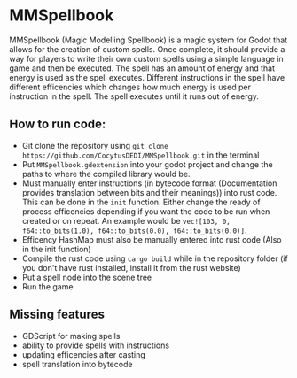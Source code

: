 # MMSpellbook
MMSpellbook (Magic Modelling Spellbook) is a magic system for Godot that allows for the creation of custom spells. Once complete, it should provide a way for players to write their own custom spells using a simple language in game and then be executed. The spell has an amount of energy and that energy is used as the spell executes. Different instructions in the spell have different efficencies which changes how much energy is used per instruction in the spell. The spell executes until it runs out of energy.

## How to run code:
- Git clone the repository using `git clone https://github.com/CocytusDEDI/MMSpellbook.git` in the terminal
- Put `MMSpellbook.gdextension` into your godot project and change the paths to where the compiled library would be.
- Must manually enter instructions (in bytecode format (Documentation provides translation between bits and their meanings)) into rust code. This can be done in the `init` function. Either change the ready of process efficencies depending if you want the code to be run when created or on repeat. An example would be `vec![103, 0, f64::to_bits(1.0), f64::to_bits(0.0), f64::to_bits(0.0)]`.
- Efficency HashMap must also be manually entered into rust code (Also in the init function)
- Compile the rust code using `cargo build` while in the repository folder (if you don't have rust installed, install it from the rust website)
- Put a spell node into the scene tree
- Run the game

## Missing features
- GDScript for making spells
- ability to provide spells with instructions
- updating efficencies after casting
- spell translation into bytecode
